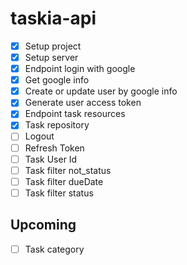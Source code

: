 # taskia-api

- [x] Setup project
- [x] Setup server
- [x] Endpoint login with google
- [x] Get google info
- [x] Create or update user by google info
- [x] Generate user access token
- [x] Endpoint task resources
- [x] Task repository
- [ ] Logout
- [ ] Refresh Token
- [ ] Task User Id
- [ ] Task filter not_status
- [ ] Task filter dueDate
- [ ] Task filter status

## Upcoming

- [ ] Task category
